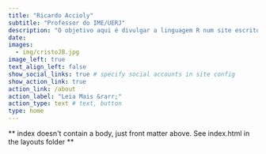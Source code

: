 ```yaml
---
title: "Ricardo Accioly"
subtitle: "Professor do IME/UERJ"
description: "O objetivo aqui é divulgar a linguagem R num site escrito, em sua maior parte, em português. Existe uma grande quantidade de opções de conhecimento da linguagem R em inglês, mas quase nada em português."
date: 
images:
  - img/cristoJB.jpg
image_left: true
text_align_left: false
show_social_links: true # specify social accounts in site config
show_action_link: true
action_link: /about
action_label: "Leia Mais &rarr;"
action_type: text # text, button
type: home
---
```


** index doesn't contain a body, just front matter above.
See index.html in the layouts folder **
